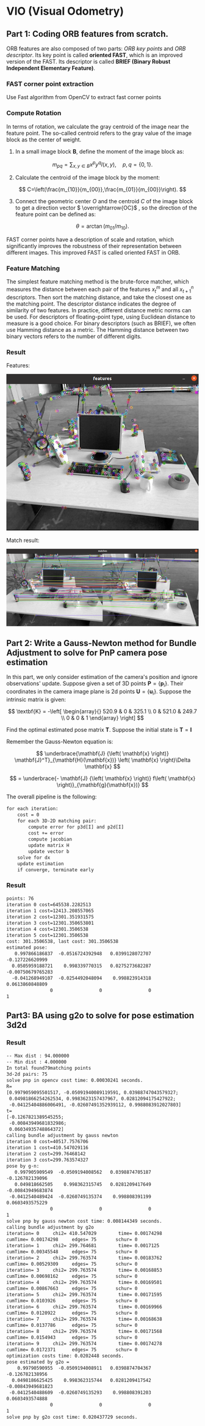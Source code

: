 # VIO (Visual Odometry)

## Part 1: Coding ORB features from scratch.

ORB features are also composed of two parts: *ORB key points* and *ORB descriptor*. Its key point is called **oriented FAST**, which is an improved version of the FAST. Its descriptor is called **BRIEF (Binary Robust Independent Elementary Feature)**. 

### FAST corner point extraction

Use Fast algorithm from OpenCV to extract fast corner points

### Compute Rotation

In terms of rotation, we calculate the gray centroid of the image near the feature point. The so-called centroid refers to the gray value of the image block as the center of weight.

1. In a small image block **B**, define the moment of the image block as:

$$
m_{pq}=\sum_{x,y \in B}x^{p}y^{q}I(x,y), \quad p, q = \{0,1\}.
$$

2. Calculate the centroid of the image block by the moment:

$$
C=\left(\frac{m_{10}}{m_{00}},\frac{m_{01}}{m_{00}}\right).
$$

3. Connect the geometric center $O$ and the centroid $C$ of the image block to get a direction vector $ \overrightarrow{OC}$ , so the direction of the feature point can be defined as:

$$
\theta = \arctan(m_{01}/m_{10}).
$$

FAST corner points have a description of scale and rotation, which significantly improves the robustness of their representation between different images. This improved FAST is called oriented FAST in ORB.

### Feature Matching

The simplest feature matching method is the brute-force matcher, which measures the distance between each pair of the features $x_{t}^{m}$ and all $x_{t+1}^{n}$ descriptors. Then sort the matching distance, and take the closest one as the matching point. The descriptor distance indicates the degree of similarity of two features. In practice, different distance metric norms can be used. For descriptors of floating-point type, using Euclidean distance to measure is a good choice. For binary descriptors (such as BRIEF), we often use Hamming distance as a metric. The Hamming distance between two binary vectors refers to the number of different digits.

### Result

Features:

![](./features.png)

Match result:

![](./matches.png)

## Part 2: Write a Gauss-Newton method for Bundle Adjustment to solve for PnP camera pose estimation
In this part, we only consider estimation of the camera's position and ignore observations' update.
Suppose given a set of 3D points $\textbf{P} = \{ \textbf{p}_i \}$.  Their coordinates in the camera image plane is 2d points  $\textbf{U} = \{ \textbf{u}_i \}$.  Suppose the intrinsic matrix is given:

$$
\textbf{K} = -\left[
\begin{array}{}
520.9  & 0 & 325.1 \\
0 & 521.0 & 249.7 \\
0 & 0 & 1
\end{array} \right]
$$

Find the optimal estimated pose matrix $\textbf{T}$.  Suppose the initial state is $\textbf{T} = \textbf{I}$

Remember the Gauss-Newton equation is:

$$
\underbrace{\mathbf{J} {\left( \mathbf{x} \right)} \mathbf{J}^T}_{\mathbf{H}(\mathbf{x})} \left( \mathbf{x} \right)\Delta \mathbf{x} 
$$

$$
=  \underbrace{- \mathbf{J} {\left( \mathbf{x} \right)} f\left( \mathbf{x} \right)}_{\mathbf{g}(\mathbf{x})}
$$

The overall pipeline is the following:
```
for each iteration:
    cost = 0
    for each 3D-2D matching pair:
        compute error for p3d[I] and p2d[I]
        cost += error
        compute jacobian
        update matrix H
        update vector b
    solve for dx
    update estimation
    if converge, terminate early
```

### Result
```
points: 76
iteration 0 cost=645538.2282513
iteration 1 cost=12413.208557065
iteration 2 cost=12301.351931575
iteration 3 cost=12301.350653801
iteration 4 cost=12301.3506538
iteration 5 cost=12301.3506538
cost: 301.3506538, last cost: 301.3506538
estimated pose: 
   0.997866186837  -0.0516724392948   0.0399128072707   -0.127226620999
  0.0505959188721    0.998339770315   0.0275273682287 -0.00750679765283
  -0.041268949107  -0.0254492048094    0.998823914318   0.0613860848809
                0                 0                 0                 1
```

## Part3: BA using g2o to solve for pose estimation 3d2d
### Result
```
-- Max dist : 94.000000 
-- Min dist : 4.000000 
In total found79matching points
3d-2d pairs: 75
solve pnp in opencv cost time: 0.00030241 seconds.
R=
[0.9979059095501517, -0.05091940089119591, 0.03988747043579327;
 0.04981866254262534, 0.9983623157437967, 0.02812094175427922;
 -0.04125404886006491, -0.02607491352939112, 0.9988083912027803]
t=
[-0.1267821389545255;
 -0.00843949681832986;
 0.06034935748864372]
calling bundle adjustment by gauss newton
iteration 0 cost=40517.7576706
iteration 1 cost=410.547029116
iteration 2 cost=299.76468142
iteration 3 cost=299.763574327
pose by g-n: 
   0.997905909549  -0.0509194008562   0.0398874705187   -0.126782139096
   0.049818662505    0.998362315745   0.0281209417649 -0.00843949683874
 -0.0412540489424  -0.0260749135374    0.998808391199   0.0603493575229
                0                 0                 0                 1
solve pnp by gauss newton cost time: 0.008144349 seconds.
calling bundle adjustment by g2o
iteration= 0     chi2= 410.547029        time= 0.00174298        cumTime= 0.00174298     edges= 75       schur= 0
iteration= 1     chi2= 299.764681        time= 0.0017125         cumTime= 0.00345548     edges= 75       schur= 0
iteration= 2     chi2= 299.763574        time= 0.00183762        cumTime= 0.00529309     edges= 75       schur= 0
iteration= 3     chi2= 299.763574        time= 0.00168853        cumTime= 0.00698162     edges= 75       schur= 0
iteration= 4     chi2= 299.763574        time= 0.00169501        cumTime= 0.00867663     edges= 75       schur= 0
iteration= 5     chi2= 299.763574        time= 0.00171595        cumTime= 0.0103926      edges= 75       schur= 0
iteration= 6     chi2= 299.763574        time= 0.00169966        cumTime= 0.0120922      edges= 75       schur= 0
iteration= 7     chi2= 299.763574        time= 0.00168638        cumTime= 0.0137786      edges= 75       schur= 0
iteration= 8     chi2= 299.763574        time= 0.00171568        cumTime= 0.0154943      edges= 75       schur= 0
iteration= 9     chi2= 299.763574        time= 0.00174278        cumTime= 0.0172371      edges= 75       schur= 0
optimization costs time: 0.0202448 seconds.
pose estimated by g2o =
    0.99790590955  -0.0509194008911   0.0398874704367   -0.126782138956
  0.0498186625425    0.998362315744   0.0281209417542 -0.00843949681823
 -0.0412540488609  -0.0260749135293    0.998808391203   0.0603493574888
                0                 0                 0                 1
solve pnp by g2o cost time: 0.020437729 seconds.
```
